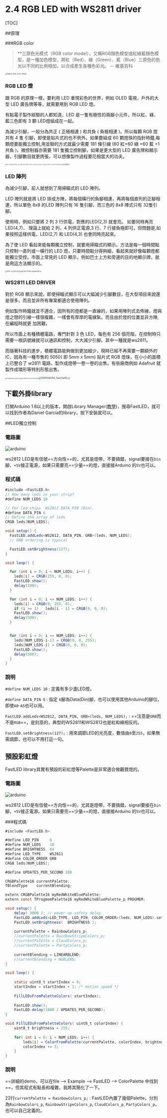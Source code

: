 # 2.4 RGB LED with WS2811 driver

[TOC]

##原理

###RGB color

> **三原色光模式（RGB color model），又稱RGB顏色模型或紅綠藍顏色模型，是一種加色模型，將紅（Red）、綠（Green）、藍（Blue）三原色的色光以不同的比例相加，以合成產生各種色彩光。 -- 維基百科

<img src="Additive_RGB_Circles-48bpp.png" alt="Additive_RGB_Circles-48bpp" style="zoom: 33%;" />

### RGB LED 燈

跟 RGB 的原理一樣，要利用 LED 重現彩色的世界，例如 OLED 電視，戶外的大型 LED 廣告牌等等，就需要用到 RGB LED 燈。

有點電子製作經驗的人都知道，LED 是一隻有極性的兩腳小元件，所以紅、綠、藍三色即有 3 顆 LED燈組成在一起。

為減少引腳，一般分為共正 ( 正極相連 ) 和共負 ( 負極相連 )。所以每顆 RGB 燈共有 4 隻
引腳，即使是貼片式的也不例外。如果要組成 60 顆燈珠的指針時鐘,每顆燈要能獨立控制,用並聯的方式就最少需要 181 條引線 (60 紅+60 綠 +60 藍 +1 共負 )，微控制器亦需要 181 隻獨立控制腳，如果是更大型的 LED 廣告牌和顯示器，引腳數目就更誇張，可以想像製作過程要花相當大的功夫。

<img src="Free-shipping-100pcs-lot-LED-5mm-RGB-Common-Anode-Common-Cathode-4Pin-Tri-Color-Emitting-Diodes.jpg" alt="Free-shipping-100pcs-lot-LED-5mm-RGB-Common-Anode-Common-Cathode-4Pin-Tri-Color-Emitting-Diodes" style="zoom: 25%;" /><img src="rgbled.jpg" alt="rgbled" style="zoom:33%;" />



### LED 陣列

為減少引腳，前人就想到了用掃瞄式的 LED 陣列。

LED 陣列就是將 LED 排成方陣，將每個橫行的負腳相連，再將每個直列的正腳相連，所以單色 8x8 的LED 陣列只有 16 隻引腳，而三色的 8x8 陣式只有 32隻引腳。

使用時，例如只要將 2 列 3 行供電，對應的LED(2,3) 就會亮。 如要同時再亮 LED(4,7)， 理論上就給 2 列、4 列供正電源,3 行、7 行接負極即可。但問題是,如果按照這樣供電，LED(2,7) 和 LED(4,3) 也會同時亮起來。

為了使 LED 看起來能每顆獨立控制，就要用掃瞄式的顯示。方法是每一個時間點只控制一直列或一橫行的 LED 燈，只要時間點分得夠細，看起來就好像每顆燈都能獨立受控。市面上常見的 LED 顯示，例如巴士上方和旁邊的目的地顯示牌，就是用這方法顯示的。

<img src="2612-02_1024x1024.jpeg" alt="2612-02_1024x1024" style="zoom:33%;" /><img src="5032479338_2eea63b190_b.jpg" alt="5032479338_2eea63b190_b" style="zoom:33%;" />



### WS2811 LED DRIVER

對於 RGB 顯示來說，即使掃瞄式顯示可以大幅減少引腳數目，在大型項目來說還是很多。而且並非所有專案都適合使用陣列。

例如製作時鐘就並不適合，因所有的燈都是一直線的，如果用陣列式去佈線，燈與燈之間的引線一樣很複雜，一樣會有厚厚的電線紮。而且由於燈的位置並非方陣,在編程時就更
加困難。

所以市面上有種積體電路，專門針對 3 色 LED，每色有 256 個亮階，在控制時只需要一根訊號線就可以通訊和控制，大大減少引腳。其中一種就是ws2811。

而隨著科技的進步，積體電路能夠做到更加細少，現時已經不再需要一顆額外的 IC，因為有一種市售的 5050( 即 5mm x 5mm) 貼片式 RGB 燈珠，在小小的面積上已整合了 w2811 電路，製作成燈帶一卷一卷的出售。有些廠商例如 Adafruit 就製作成環形等特別形態出售。

<img src="HT1g1BpFNhbXXagOFbXq.jpg" alt="HT1g1BpFNhbXXagOFbXq" style="zoom:25%;" /><img src="RGB-WS2811-LED-IN-PAKISTAN-5.jpg" alt="RGB-WS2811-LED-IN-PAKISTAN-5" style="zoom:25%;" /><img src="10091445414_7eefc5af93_b.jpg" alt="10091445414_7eefc5af93_b" style="zoom:50%;" />

## 下載外掛library

 打開Arduino 1.8以上的版本，開啟Library Manager([教學](https://www.arduino.cc/en/guide/libraries#toc3))，搜尋FastLED，就可以找到作者為Daniel Garcia的library，按下安裝就可以。

##LED獨立控制

### 電路圖

![arduino](arduino.png)

ws2812 LED是有信號==方向性==的，尤其是燈帶，不要搞錯，signal要接在`Din`腳，`+5V`接正電源，如果只需要亮==少量==的燈，直接接Arduino 的`5V`也可以。

### 程式碼

```java
#include <FastLED.h>
// How many leds in your strip?
#define NUM_LEDS 10

// For led chips  WS2812 DATA_PIN (Din).
#define DATA_PIN 6
// Define the array of leds
CRGB leds[NUM_LEDS];

void setup() {
  FastLED.addLeds<WS2812, DATA_PIN, GRB>(leds, NUM_LEDS);
  // GRB ordering is typical

  FastLED.setBrightness(127);
}

void loop() {

  for (int i = 0; i < NUM_LEDS; i++) {
    leds[i] = CRGB(255, 0, 0);
    FastLED.show();
    delay(100);
  }

  for (int i = 0; i <= NUM_LEDS; i++) {
    leds[i] = CRGB(0, 255, 0);
    if (i >= 1)   leds[i - 1] = CRGB(0, 0, 0);
    FastLED.show();
    delay(500);
  }


  for (int i = 0; i <= NUM_LEDS; i++) {
    leds[NUM_LEDS-i-1] = CRGB(0, 0, 255);
    leds[NUM_LEDS-i] = CRGB(0, 0, 0);
    FastLED.show();
    delay(500);
  }
}
```

### 說明

`#define NUM_LEDS 10` : 定義有多少盞LED燈。

`#define DATA_PIN 6` : 指定 `6`腳為Data(Din)腳，也可以使用其他Arduino的腳位，即使`A0`-`A5`也可以用。

`FastLED.addLeds<WS2812, DATA_PIN, GRB>(leds, NUM_LEDS);` : ==注意是`GRB`而不是`RGB`==，是刻意的，典型的WS2811和WS2812也是紅和綠相反的。

`FastLED.setBrightness(127);` : 用來調節LED的光亮度，數值由`0`至`255`，如果無需調節，也可以不用打這一句。

## 預設彩虹燈

FastLED library其實有預設的彩虹燈等Palette是非常適合做觀賞燈的。

### 電路圖

![arduino](arduino.png)

ws2812 LED是有信號==方向性==的，尤其是燈帶，不要搞錯，signal要接在`Din`腳，`+5V`接正電源，如果只需要亮==少量==的燈，直接接Arduino 的`5V`也可以。

###程式碼

```java
#include <FastLED.h>

#define LED_PIN     6
#define NUM_LEDS    10
#define BRIGHTNESS  64
#define LED_TYPE    WS2811
#define COLOR_ORDER GRB
CRGB leds[NUM_LEDS];

#define UPDATES_PER_SECOND 100

CRGBPalette16 currentPalette;
TBlendType    currentBlending;

extern CRGBPalette16 myRedWhiteBluePalette;
extern const TProgmemPalette16 myRedWhiteBluePalette_p PROGMEM;

void setup() {
    delay( 3000 ); // power-up safety delay
    FastLED.addLeds<LED_TYPE, LED_PIN, COLOR_ORDER>(leds, NUM_LEDS).setCorrection(TypicalLEDStrip);
    FastLED.setBrightness(  BRIGHTNESS );
    
    currentPalette = RainbowColors_p;
    //currentPalette = RainbowStripeColors_p;
    //currentPalette = CloudColors_p;
    //currentPalette = PartyColors_p;
    
    currentBlending = LINEARBLEND;
    //currentBlending = NOBLEND;
}

void loop()	{
    
    static uint8_t startIndex = 0;
    startIndex = startIndex + 1; /* motion speed */
    
    FillLEDsFromPaletteColors( startIndex);
    
    FastLED.show();
    FastLED.delay(1000 / UPDATES_PER_SECOND);
}

void FillLEDsFromPaletteColors( uint8_t colorIndex)	{
    uint8_t brightness = 255;
    
    for( int i = 0; i < NUM_LEDS; i++) {
        leds[i] = ColorFromPalette(currentPalette, colorIndex, brightness, currentBlending);
        colorIndex += 3;
    }
}
```

### 說明

==詳細的demo，可以在file --> Example --> FastLED --> ColorPalette 中找到==，但其程式有點長和複雜，我將其簡化了一下。

22行`currentPalette = RainbowColors_p;` : FastLED內置了幾個Palette，分別為`RainbowColors_p`, `RainbowStripeColors_p`, `CloudColors_p`, `PartyColors_p`，也可以自己定義的。